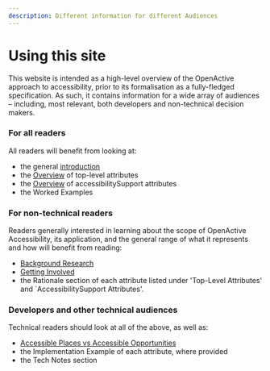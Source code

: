 ```yaml
---
description: Different information for different Audiences
---
```


# Using this site

This website is intended as a high-level overview of the OpenActive approach to accessibility, prior to its formalisation as a fully-fledged specification. As such, it contains information for a wide array of audiences – including, most relevant, both developers and non-technical decision makers. 

### For all readers

All readers will benefit from looking at:

* the general [introduction](./)
* the [Overview](top-level-attributes/overview/) of top-level attributes
* the [Overview](accessibility-support/overview.md) of accessibilitySupport attributes
* the Worked Examples

### For non-technical readers

Readers generally interested in learning about the scope of OpenActive Accessibility, its application, and the general range of what it represents and how will benefit from reading:

* [Background Research](background-research.md)
* [Getting Involved](getting-involved.md)
* the Rationale section of each attribute listed under 'Top-Level Attributes' and \`AccessibilitySupport Attributes'.

### Developers and other technical audiences

Technical readers should look at all of the above, as well as:

* [Accessible Places vs Accessible Opportunities](accessible-places-vs-accessible-opportunities.md)
* the Implementation Example of each attribute, where provided
* the Tech Notes section



